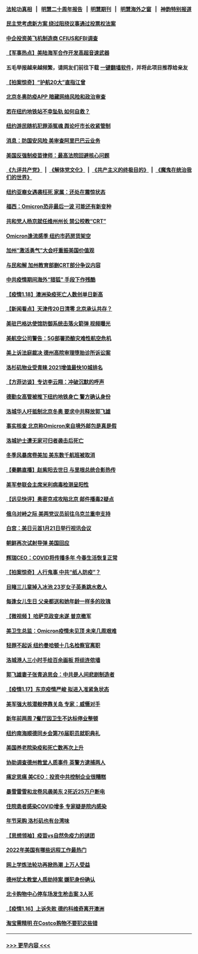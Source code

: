 #### [法轮功真相](https://github.com/gfw-breaker/truth/blob/master/README.md?t=0) &nbsp;&nbsp;|&nbsp;&nbsp; [明慧二十周年报告](https://github.com/gfw-breaker/mh-reports/blob/master/README.md?t=0) &nbsp;&nbsp;|&nbsp;&nbsp;[明慧期刊](https://github.com/gfw-breaker/mh-qikan) &nbsp;&nbsp;|&nbsp;&nbsp; [明慧海外之窗](https://github.com/gfw-breaker/mh-news/blob/master/README.md?t=0) &nbsp;&nbsp;|&nbsp;&nbsp; [神韵特别报道](https://github.com/gfw-breaker/mh-news/blob/master/shenyun.md?t=0)
#### [民主党考虑新方案 绕过阻挠议事通过投票权法案](../pages/nsc412/n13513650.md?t=01190600) 
#### [中企投资美飞机制造商 CFIUS和FBI调查](../pages/nsc412/n13513846.md?t=01190600) 
#### [【军事热点】美陆海军合作开发高超音速武器](../pages/nsc412/n13513849.md?t=01190600) 
#### 五毛举报越来越频繁，请网友们前往下载 [一键翻墙软件](https://github.com/gfw-breaker/ssr-accounts)，并将此项目推荐给亲友
#### [【拍案惊奇】“护航20大”直指江曾](../pages/nsc412/n13513613.md?t=01190600) 
#### [北京冬奥防疫APP 暗藏网络风险和政治审查](../pages/nsc412/n13513674.md?t=01190600) 
#### [若在纽约地铁站不幸坠轨 如何自救？](../pages/nsc412/n13512319.md?t=01190600) 
#### [纽约游民随机犯罪添冤魂 舆论吁市长收紧管制](../pages/nsc412/n13512316.md?t=01190600) 
#### [消息：防国安风险 美审查阿里巴巴云业务](../pages/nsc412/n13513301.md?t=01190600) 
#### [美国反强制疫苗律师：最高法院回避核心问题](../pages/nsc412/n13512153.md?t=01190600) 
#### [《九评共产党》](https://github.com/begood0513/9ping.md/blob/master/README.md) &nbsp;|&nbsp; [《解体党文化》](../../../../jtdwh.md/blob/master/README.md)  &nbsp;|&nbsp; [《共产主义的终极目的》](../../../../gczydzjmd.md/blob/master/README.md) &nbsp;|&nbsp; [《魔鬼在统治我们的世界》](../../../../mgztzwmdsj.md/blob/master/README.md) 
#### [纽约亚裔女遇袭枉死 家属：还处在震惊状态](../pages/nsc412/n13512371.md?t=01190600) 
#### [福西：Omicron恐非最后一波 可能还有新变种](../pages/nsc412/n13512524.md?t=01190600) 
#### [共和党人杨京就任维州州长 禁公校教“CRT”](../pages/nsc412/n13512521.md?t=01190600) 
#### [Omicron逢流感季 纽约市药房货架空](../pages/nsc412/n13512266.md?t=01190600) 
#### [加州“激活勇气”大会吁重振美国价值观](../pages/nsc412/n13512347.md?t=01190600) 
#### [与民和解 加州教育部删CRT部分争议内容](../pages/nsc412/n13512527.md?t=01190600) 
#### [中共疫情期间海外“猎狐” 手段下作残酷](../pages/nsc412/n13513039.md?t=01190600) 
#### [【疫情1.18】澳洲染疫死亡人数创单日新高](../pages/nsc412/n13512841.md?t=01190600) 
#### [【新闻看点】天津传20日清零 北京承认共存？](../pages/nsc412/n13511405.md?t=01190600) 
#### [美驻巴格达使馆防御系统击落火箭弹 视频曝光](../pages/nsc412/n13512201.md?t=01190600) 
#### [美航空公司警告：5G部署恐酿灾难性航空危机](../pages/nsc412/n13512259.md?t=01190600) 
#### [美上诉法庭裁决 德州高院审理堕胎诊所诉讼案](../pages/nsc412/n13512017.md?t=01190600) 
#### [洛杉矶物业受青睐 2021增值最快10城排名](../pages/nsc412/n13512199.md?t=01190600) 
#### [【方菲访谈】专访李云翔：冲破沉默的呼声](../pages/nsc412/n13511777.md?t=01190600) 
#### [德勤女高管被推下纽约地铁身亡 警方确认身份](../pages/nsc412/n13511778.md?t=01190600) 
#### [洛城华人吁抵制北京冬奥 要求中共释放郭飞雄](../pages/nsc412/n13512063.md?t=01190600) 
#### [事实核查 北京称Omicron来自境外邮包是真是假](../pages/nsc412/n13511825.md?t=01190600) 
#### [洛城护士遭无家可归者袭击后死亡](../pages/nsc412/n13511891.md?t=01190600) 
#### [冬季风暴席卷美加 美东数千航班被取消](../pages/nsc412/n13511781.md?t=01190600) 
#### [【秦鹏直播】赵紫阳去世日 与里根总统合影热传](../pages/nsc412/n13511756.md?t=01190600) 
#### [美军参联会主席米利病毒检测呈阳性](../pages/nsc412/n13511705.md?t=01190600) 
#### [【远见快评】奥密克戎攻陷北京 邮件播毒2疑点](../pages/nsc412/n13511720.md?t=01190600) 
#### [俄乌对峙之际 美两党议员前往乌克兰重申支持](../pages/nsc412/n13511609.md?t=01190600) 
#### [白宫：美日元首1月21日举行视讯会议](../pages/nsc412/n13511649.md?t=01190600) 
#### [朝鲜再次试射导弹 美国回应](../pages/nsc412/n13511556.md?t=01190600) 
#### [辉瑞CEO：COVID将传播多年 今春生活恢复正常](../pages/nsc412/n13511430.md?t=01190600) 
#### [【拍案惊奇】人行鬼事 中共“纸人防疫”？](../pages/nsc412/n13511323.md?t=01190600) 
#### [目睹三儿童掉入冰池 23岁女子英勇跳水救人](../pages/nsc412/n13510556.md?t=01190600) 
#### [每逢女儿生日 父亲都送和她年龄一样多的玫瑰](../pages/nsc412/n13510220.md?t=01190600) 
#### [【微视频 】哈萨克政变未遂 普京撤军](../pages/nsc412/n13511179.md?t=01190600) 
#### [美卫生总监：Omicron疫情未见顶 未来几周艰难](../pages/nsc412/n13510059.md?t=01190600) 
#### [轻罪不起诉 纽约曼哈顿十几名检察官离职](../pages/nsc412/n13509966.md?t=01190600) 
#### [洛城港人三小时手绘百余画板 将组连侬墙](../pages/nsc412/n13511117.md?t=01190600) 
#### [郭飞雄妻子张青追思会：中共是人间悲剧制造者](../pages/nsc412/n13510109.md?t=01190600) 
#### [【疫情1.17】东京疫情严峻 拟进入准紧急状态](../pages/nsc412/n13510452.md?t=01190600) 
#### [美军强大核潜舰停靠关岛 专家：威慑对手](../pages/nsc412/n13510204.md?t=01190600) 
#### [新年前两周 7餐厅因卫生不达标停业整顿](../pages/nsc412/n13509866.md?t=01190600) 
#### [纽约南海顺德同乡会第76届职员就职典礼](../pages/nsc412/n13509958.md?t=01190600) 
#### [美国养老院染疫和死亡数再次上升](../pages/nsc412/n13510061.md?t=01190600) 
#### [协助调查德州教堂人质事件 英警方逮捕两人](../pages/nsc412/n13509556.md?t=01190600) 
#### [痛定思痛 美CEO：投资中共控制企业很糟糕](../pages/nsc412/n13509218.md?t=01190600) 
#### [暴雪雷雪和龙卷风袭美东 2死近25万户断电](../pages/nsc412/n13509660.md?t=01190600) 
#### [住院患者感染COVID增多 专家疑是院内感染](../pages/nsc412/n13509324.md?t=01190600) 
#### [年节采购 洛杉矶也有台湾味](../pages/nsc412/n13509767.md?t=01190600) 
#### [【思想领袖】疫苗vs自然免疫力的谜团](../pages/nsc412/n13481829.md?t=01190600) 
#### [2022年美国有哪些远程工作最热门](../pages/nsc412/n13498378.md?t=01190600) 
#### [网上学炼法轮功再掀热潮 上万人受益](../pages/nsc412/n13502627.md?t=01190600) 
#### [德州犹太教堂人质劫持案 嫌犯身份确认](../pages/nsc412/n13509085.md?t=01190600) 
#### [北卡购物中心停车场发生枪击案 3人死](../pages/nsc412/n13509069.md?t=01190600) 
#### [【疫情1.16】上诉失败 德约科维奇离开澳洲](../pages/nsc412/n13508212.md?t=01190600) 
#### [淘宝需精明 在Costco购物不要犯这些错](../pages/nsc412/n13503633.md?t=01190600) 

----
#### [ >>> 更早内容 <<< ](../indexes/nsc412-earlier.md)
